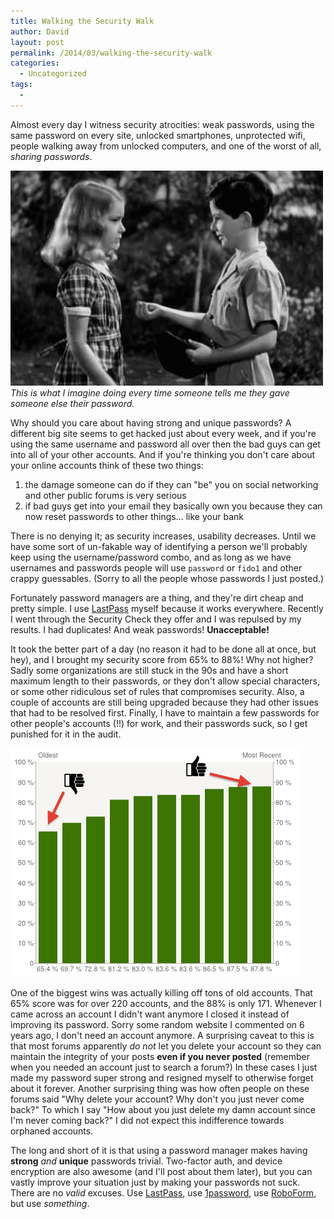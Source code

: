 ```yaml
---
title: Walking the Security Walk
author: David
layout: post
permalink: /2014/03/walking-the-security-walk
categories:
  - Uncategorized
tags:
  -
---
```


Almost every day I witness security atrocities: weak passwords, using the same password on every site, unlocked smartphones, unprotected wifi, people walking away from unlocked computers, and one of the worst of all, _sharing passwords_.

<!--more-->

![Share passwords, get slapped.](/assets/post-images/share-password-get-slapped.gif)
_This is what I imagine doing every time someone tells me they gave someone else  their password._

Why should you care about having strong and unique passwords? A different big site seems to get hacked just about every week, and if you're using the same username and password all over then the bad guys can get into all of your other accounts. And if you're thinking you don't care about your online accounts think of these two things:

1. the damage someone can do if they can "be" you on social networking and other public forums is very serious
1. if bad guys get into your email they basically own you because they can now reset passwords to other things... like your bank

There is no denying it; as security increases, usability decreases. Until we have some sort of un-fakable way of identifying a person we'll probably keep using the username/password combo, and as long as we have usernames and passwords people will use `password` or `fido1` and other crappy guessables. (Sorry to all the people whose passwords I just posted.)

Fortunately password managers are a thing, and they're dirt cheap and pretty simple. I use [LastPass](https://lastpass.com) myself because it works everywhere. Recently I went through the Security Check they offer and I was repulsed by my results. I had duplicates! And weak passwords! **Unacceptable!**

It took the better part of a day (no reason it had to be done all at once, but hey), and I brought my security score from 65% to 88%! Why not higher? Sadly some organizations are still stuck in the 90s and have a short maximum length to their passwords, or they don't allow special characters, or some other ridiculous set of rules that compromises security. Also, a couple of accounts are still being upgraded because they had other issues that had to be resolved first. Finally, I have to maintain a few passwords for other people's accounts (!!) for work, and their passwords suck, so I get punished for it in the audit.

![65% all the way up to 88% in one day](/assets/post-images/security-score.png)

One of the biggest wins was actually killing off tons of old accounts. That 65% score was for over 220 accounts, and the 88% is only 171. Whenever I came across an account I didn't want anymore I closed it instead of improving its password. Sorry some random website I commented on 6 years ago, I don't need an account anymore. A surprising caveat to this is that most forums apparently _do not_ let you delete your account so they can maintain the integrity of your posts **even if you never posted** (remember when you needed an account just to search a forum?) In these cases I just made my password super strong and resigned myself to otherwise forget about it forever. Another surprising thing was how often people on these forums said "Why delete your account? Why don't you just never come back?" To which I say "How about you just delete my damn account since I'm never coming back?" I did not expect this indifference towards orphaned accounts.

The long and short of it is that using a password manager makes having **strong** _and_ **unique** passwords trivial. Two-factor auth, and device encryption are also awesome (and I'll post about them later), but you can vastly improve your situation just by making your passwords not suck. There are no _valid_ excuses. Use [LastPass](https://lastpass.com), use [1password](https://agilebits.com/onepassword), use [RoboForm](http://www.roboform.com/), but use _something_.
